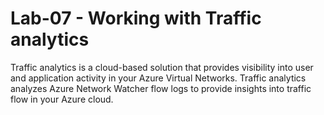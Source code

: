 # Lab-07 - Working with Traffic analytics

Traffic analytics is a cloud-based solution that provides visibility into user and application activity in your Azure Virtual Networks. Traffic analytics analyzes Azure Network Watcher flow logs to provide insights into traffic flow in your Azure cloud. 

